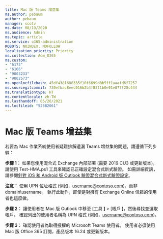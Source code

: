 ```yaml
---
title: Mac 版 Teams 增益集
ms.author: pebaum
author: pebaum
manager: scotv
ms.date: 08/10/2020
ms.audience: Admin
ms.topic: article
ms.service: o365-administration
ROBOTS: NOINDEX, NOFOLLOW
localization_priority: Priority
ms.collection: Adm_O365
ms.custom:
- "6173"
- "6166"
- "9003233"
- "9002573"
ms.openlocfilehash: 45df4381688335f10f6699d8b5ff1aaafd6f7257
ms.sourcegitcommit: 730efbac8eec016b2b4f83f1b0e01e077f28c444
ms.translationtype: HT
ms.contentlocale: zh-TW
ms.lasthandoff: 05/20/2021
ms.locfileid: "52582061"
---
```

# <a name="teams-add-in-for-mac"></a>Mac 版 Teams 增益集

若要為 Mac 作業系統使用者疑難排解遺漏 Teams 增益集的問題，請遵循下列步驟：

**步驟 1：** 如果您使用混合式 Exchange 內部部署 (需要 2016 CU3 或更新版本)，請使用 Test-HMA.ps1 工具來確認已正確設定混合式新式驗證。 如需詳細資訊，請參閱[針對 iOS 和 Android 版 Outlook 驗證混合式新式驗證設定](https://aka.ms/TestHMAEAS)。  

**注意：** 使用 UPN 位址格式 (例如，[username@contoso.com](mailto:username@contoso.com))，而非domain\username。 執行此動作，即使是對擁有 Exchange Online 信箱的使用者也這麼做。

**步驟 2：** 讓使用者在 Mac 版 Outlook 中移至 [工具 **]**  >  [帳戶 **]**，然後尋找並選取帳戶。 確認列出的使用者名稱為 UPN 格式 (例如，[username@contoso.com](mailto:username@contoso.com))。

**步驟 3：** 確認使用者為取得授權的 Microsoft Teams 使用者。 使用者必須使用 Mac 版 Office 365 訂閱，產品版本 16.24 或更新版本。